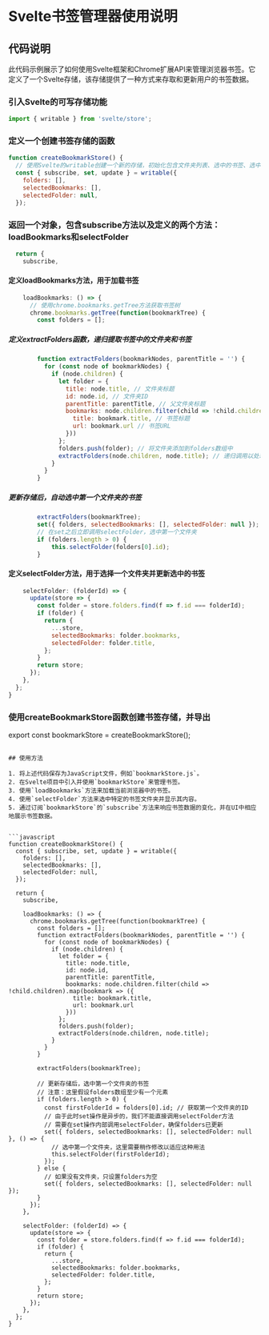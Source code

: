 
# Svelte书签管理器使用说明

## 代码说明

此代码示例展示了如何使用Svelte框架和Chrome扩展API来管理浏览器书签。它定义了一个Svelte存储，该存储提供了一种方式来存取和更新用户的书签数据。

### 引入Svelte的可写存储功能

```javascript
import { writable } from 'svelte/store';
```

### 定义一个创建书签存储的函数

```javascript
function createBookmarkStore() {
  // 使用Svelte的writable创建一个新的存储，初始化包含文件夹列表、选中的书签、选中的文件夹
  const { subscribe, set, update } = writable({
    folders: [],
    selectedBookmarks: [],
    selectedFolder: null,
  });
```

### 返回一个对象，包含subscribe方法以及定义的两个方法：loadBookmarks和selectFolder

```javascript
  return {
    subscribe,
```

#### 定义loadBookmarks方法，用于加载书签

```javascript
    loadBookmarks: () => {
      // 使用chrome.bookmarks.getTree方法获取书签树
      chrome.bookmarks.getTree(function(bookmarkTree) {
        const folders = [];
```

##### 定义extractFolders函数，递归提取书签中的文件夹和书签

```javascript
        function extractFolders(bookmarkNodes, parentTitle = '') {
          for (const node of bookmarkNodes) {
            if (node.children) {
              let folder = {
                title: node.title, // 文件夹标题
                id: node.id, // 文件夹ID
                parentTitle: parentTitle, // 父文件夹标题
                bookmarks: node.children.filter(child => !child.children).map(bookmark => ({
                  title: bookmark.title, // 书签标题
                  url: bookmark.url // 书签URL
                }))
              };
              folders.push(folder); // 将文件夹添加到folders数组中
              extractFolders(node.children, node.title); // 递归调用以处理所有子节点
            }
          }
        }
```

##### 更新存储后，自动选中第一个文件夹的书签

```javascript
        extractFolders(bookmarkTree);
        set({ folders, selectedBookmarks: [], selectedFolder: null });
        // 在set之后立即调用selectFolder，选中第一个文件夹
        if (folders.length > 0) {
            this.selectFolder(folders[0].id);
        }
```

#### 定义selectFolder方法，用于选择一个文件夹并更新选中的书签

```javascript
    selectFolder: (folderId) => {
      update(store => {
        const folder = store.folders.find(f => f.id === folderId);
        if (folder) {
          return {
            ...store,
            selectedBookmarks: folder.bookmarks,
            selectedFolder: folder.title,
          };
        }
        return store;
      });
    },
  };
}
```

### 使用createBookmarkStore函数创建书签存储，并导出


export const bookmarkStore = createBookmarkStore();
```

## 使用方法

1. 将上述代码保存为JavaScript文件，例如`bookmarkStore.js`。
2. 在Svelte项目中引入并使用`bookmarkStore`来管理书签。
3. 使用`loadBookmarks`方法来加载当前浏览器中的书签。
4. 使用`selectFolder`方法来选中特定的书签文件夹并显示其内容。
5. 通过订阅`bookmarkStore`的`subscribe`方法来响应书签数据的变化，并在UI中相应地展示书签数据。


```javascript
function createBookmarkStore() {
  const { subscribe, set, update } = writable({
    folders: [],
    selectedBookmarks: [],
    selectedFolder: null,
  });

  return {
    subscribe,

    loadBookmarks: () => {
      chrome.bookmarks.getTree(function(bookmarkTree) {
        const folders = [];
        function extractFolders(bookmarkNodes, parentTitle = '') {
          for (const node of bookmarkNodes) {
            if (node.children) {
              let folder = {
                title: node.title,
                id: node.id,
                parentTitle: parentTitle,
                bookmarks: node.children.filter(child => !child.children).map(bookmark => ({
                  title: bookmark.title,
                  url: bookmark.url
                }))
              };
              folders.push(folder);
              extractFolders(node.children, node.title);
            }
          }
        }

        extractFolders(bookmarkTree);

        // 更新存储后，选中第一个文件夹的书签
        // 注意：这里假设folders数组至少有一个元素
        if (folders.length > 0) {
          const firstFolderId = folders[0].id; // 获取第一个文件夹的ID
          // 由于此时set操作是异步的，我们不能直接调用selectFolder方法
          // 需要在set操作内部调用selectFolder，确保folders已更新
          set({ folders, selectedBookmarks: [], selectedFolder: null }, () => {
            // 选中第一个文件夹，这里需要稍作修改以适应这种用法
            this.selectFolder(firstFolderId);
          });
        } else {
          // 如果没有文件夹，只设置folders为空
          set({ folders, selectedBookmarks: [], selectedFolder: null });
        }
      });
    },

    selectFolder: (folderId) => {
      update(store => {
        const folder = store.folders.find(f => f.id === folderId);
        if (folder) {
          return {
            ...store,
            selectedBookmarks: folder.bookmarks,
            selectedFolder: folder.title,
          };
        }
        return store;
      });
    },
  };
}
```
